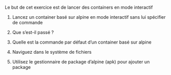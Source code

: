 Le but de cet exercice est de lancer des containers en mode interactif

1.  Lancez un container basé sur alpine en mode interactif sans lui spécifier de commande

1.  Que s’est-il passé ?

1.  Quelle est la commande par défaut d’un container basé sur alpine

1.  Naviguez dans le système de fichiers

1.  Utilisez le gestionnaire de package d’alpine (apk) pour ajouter un package
